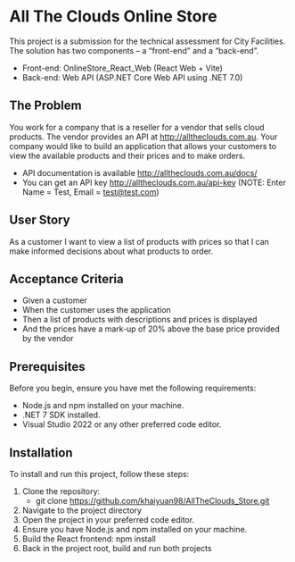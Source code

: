 # All The Clouds Online Store

This project is a submission for the technical assessment for City Facilities. The solution has two components – a “front-end” and a “back-end”.

- Front-end: OnlineStore_React_Web (React Web + Vite)
- Back-end: Web API (ASP.NET Core Web API using .NET 7.0)

## The Problem

You work for a company that is a reseller for a vendor that sells cloud products. The vendor provides an API at
http://alltheclouds.com.au. Your company would like to build an application that allows your customers to view the
available products and their prices and to make orders.
- API documentation is available http://alltheclouds.com.au/docs/
- You can get an API key http://alltheclouds.com.au/api-key (NOTE: Enter Name = Test, Email = test@test.com)

## User Story

As a customer I want to view a list of products with prices so that I can make informed decisions about what products
to order.

## Acceptance Criteria

- Given a customer
- When the customer uses the application
- Then a list of products with descriptions and prices is displayed
- And the prices have a mark-up of 20% above the base price provided by the vendor

## Prerequisites

Before you begin, ensure you have met the following requirements:

- Node.js and npm installed on your machine.
- .NET 7 SDK installed.
- Visual Studio 2022 or any other preferred code editor.

## Installation

To install and run this project, follow these steps:

1. Clone the repository:
   - git clone https://github.com/khaiyuan98/AllTheClouds_Store.git
3. Navigate to the project directory
4. Open the project in your preferred code editor.
5. Ensure you have Node.js and npm installed on your machine.
6. Build the React frontend: npm install
7. Back in the project root, build and run both projects
